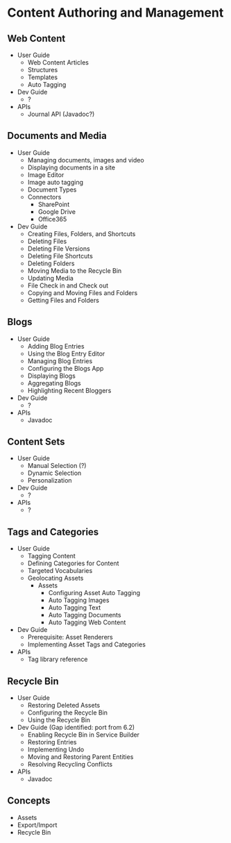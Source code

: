 # Content Authoring and Management

## Web Content

* User Guide
  * Web Content Articles
  * Structures
  * Templates
  * Auto Tagging
* Dev Guide
  * ?
* APIs
  * Journal API (Javadoc?)

## Documents and Media

* User Guide
  * Managing documents, images and video
  * Displaying documents in a site
  * Image Editor
  * Image auto tagging
  * Document Types
  * Connectors
    * SharePoint
    * Google Drive
    * Office365
* Dev Guide
  * Creating Files, Folders, and Shortcuts
  * Deleting Files
  * Deleting File Versions
  * Deleting File Shortcuts
  * Deleting Folders
  * Moving Media to the Recycle Bin
  * Updating Media
  * File Check in and Check out
  * Copying and Moving Files and Folders
  * Getting Files and Folders

## Blogs

* User Guide
  * Adding Blog Entries
  * Using the Blog Entry Editor
  * Managing Blog Entries
  * Configuring the Blogs App
  * Displaying Blogs
  * Aggregating Blogs
  * Highlighting Recent Bloggers
* Dev Guide
  * ?
* APIs
  * Javadoc

## Content Sets

* User Guide
  * Manual Selection (?)
  * Dynamic Selection
  * Personalization
* Dev Guide
  * ?
* APIs
  * ?

## Tags and Categories

* User Guide
  * Tagging Content
  * Defining Categories for Content
  * Targeted Vocabularies
  * Geolocating Assets
    * Assets
      * Configuring Asset Auto Tagging
      * Auto Tagging Images
      * Auto Tagging Text
      * Auto Tagging Documents
      * Auto Tagging Web Content
* Dev Guide
  * Prerequisite: Asset Renderers
  * Implementing Asset Tags and Categories
* APIs
  * Tag library reference

## Recycle Bin

* User Guide
  * Restoring Deleted Assets
  * Configuring the Recycle Bin
  * Using the Recycle Bin
* Dev Guide (Gap identified: port from 6.2)
  * Enabling Recycle Bin in Service Builder
  * Restoring Entries
  * Implementing Undo
  * Moving and Restoring Parent Entities
  * Resolving Recycling Conflicts
* APIs
  * Javadoc

## Concepts

* Assets
* Export/Import
* Recycle Bin
